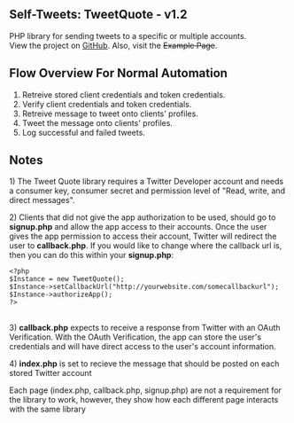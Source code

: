 <html>
	<h2>Self-Tweets: TweetQuote - v1.2</h2>
	<p>PHP library for sending tweets to a specific or multiple accounts. <br />
	View the project on <a href="https://github.com/drthomas21/TweetQuote">GitHub</a>. Also, visit the <strike>Example Page</strike>.</p>
	<h2>Flow Overview For Normal Automation</h2>
	<ol>
		<li>Retreive stored client credentials and token credentials.</li>
		<li>Verify client credentials and token credentials.</li>
		<li>Retreive message to tweet onto clients' profiles.</li>
		<li>Tweet the message onto clients' profiles.</li>
		<li>Log successful and failed tweets.</li>
	</ol>
	<h2>Notes</h2>
	<p>1) The Tweet Quote library requires a Twitter Developer account and needs a consumer key, consumer secret and permission level of "Read, write, and direct messages".</p>
	<p>2) Clients that did not give the app authorization to be used, should go to <strong>signup.php</strong> and allow the app access to their accounts. Once the user gives the app permission 
	to access their account, Twitter will redirect the user to <strong>callback.php</strong>. If you would like to change where the callback url is, then you can do this within your <strong>signup.php</strong>:<br /></p>
	<pre><code>&lt;?php
$Instance = new TweetQuote();
$Instance-&gt;setCallbackUrl("http:&#47;&#47;yourwebsite.com&#47;somecallbackurl");
$Instance-&gt;authorizeApp();
?&gt;</code>
    </pre>
	<p>3) <strong>callback.php</strong> expects to receive a response from Twitter with an OAuth Verification. With the OAuth Verification, the app can store the user's credentials and will have direct access to the
	user's account information.</p>
	<p>4) <strong>index.php</strong> is set to recieve the message that should be posted on each stored Twitter account</p>
	<p>Each page (index.php, callback.php, signup.php) are not a requirement for the library to work, however, they show how each different page interacts with the same library</p>
</html>

